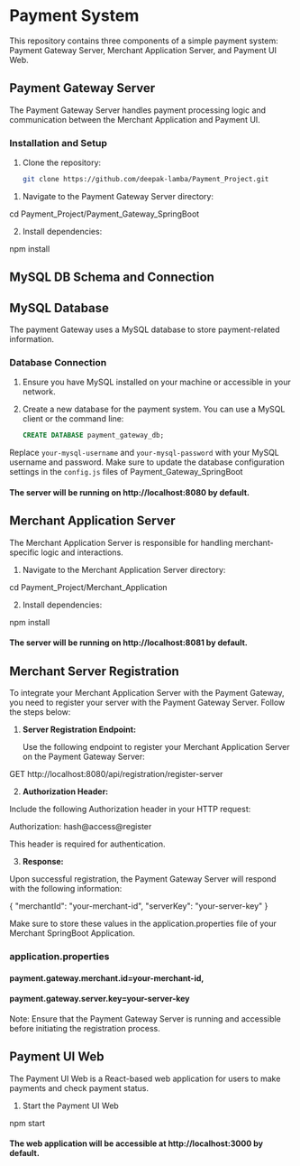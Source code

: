 # Payment System

This repository contains three components of a simple payment system: Payment Gateway Server, Merchant Application Server, and Payment UI Web.

## Payment Gateway Server

The Payment Gateway Server handles payment processing logic and communication between the Merchant Application and Payment UI.

### Installation and Setup

1. Clone the repository:

   ```bash
   git clone https://github.com/deepak-lamba/Payment_Project.git

1) Navigate to the Payment Gateway Server directory:

cd Payment_Project/Payment_Gateway_SpringBoot

2) Install dependencies:

npm install

## MySQL DB Schema and Connection

## MySQL Database

The payment Gateway uses a MySQL database to store payment-related information.

### Database Connection

1. Ensure you have MySQL installed on your machine or accessible in your network.

2. Create a new database for the payment system. You can use a MySQL client or the command line:

   ```sql
   CREATE DATABASE payment_gateway_db;

Replace `your-mysql-username` and `your-mysql-password` with your MySQL username and password. Make sure to update the database configuration settings in the `config.js` files of Payment_Gateway_SpringBoot

#### The server will be running on http://localhost:8080 by default.

## Merchant Application Server
The Merchant Application Server is responsible for handling merchant-specific logic and interactions.

1) Navigate to the Merchant Application Server directory:

cd Payment_Project/Merchant_Application

2) Install dependencies:

npm install

#### The server will be running on http://localhost:8081 by default.

## Merchant Server Registration

To integrate your Merchant Application Server with the Payment Gateway, you need to register your server with the Payment Gateway Server. Follow the steps below:

1. **Server Registration Endpoint:**

   Use the following endpoint to register your Merchant Application Server on the Payment Gateway Server:

GET http://localhost:8080/api/registration/register-server

2. **Authorization Header:**

Include the following Authorization header in your HTTP request:

Authorization: hash@access@register


This header is required for authentication.

3. **Response:**

Upon successful registration, the Payment Gateway Server will respond with the following information:

{
  "merchantId": "your-merchant-id",
  "serverKey": "your-server-key"
}

Make sure to store these values in the application.properties file of your Merchant SpringBoot Application.
### application.properties

#### payment.gateway.merchant.id=your-merchant-id,
#### payment.gateway.server.key=your-server-key

Note: Ensure that the Payment Gateway Server is running and accessible before initiating the registration process.

## Payment UI Web
The Payment UI Web is a React-based web application for users to make payments and check payment status.

1) Start the Payment UI Web

npm start

#### The web application will be accessible at http://localhost:3000 by default.